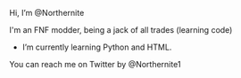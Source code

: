 Hi, I’m @Northernite

I'm an FNF modder, being a jack of all trades (learning code)
- I’m currently learning Python and HTML.


You can reach me on Twitter by @Northernite1

<!---
Northernite/Northernite is a ✨ special ✨ repository because its `README.md` (this file) appears on your GitHub profile.
You can click the Preview link to take a look at your changes.
--->
